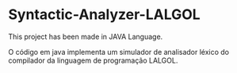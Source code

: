# Syntactic-Analyzer-LALGOL
This project has been made in JAVA Language.

O código em java implementa um simulador de analisador léxico do compilador da linguagem de programação LALGOL. 
